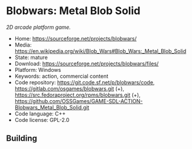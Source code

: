 # Blobwars: Metal Blob Solid

_2D arcade platform game._

- Home: https://sourceforge.net/projects/blobwars/
- Media: https://en.wikipedia.org/wiki/Blob_Wars#Blob_Wars:_Metal_Blob_Solid
- State: mature
- Download: https://sourceforge.net/projects/blobwars/files/
- Platform: Windows
- Keywords: action, commercial content
- Code repository: https://git.code.sf.net/p/blobwars/code, https://gitlab.com/osgames/blobwars.git (+), https://src.fedoraproject.org/rpms/blobwars.git (+), https://github.com/OSSGames/GAME-SDL-ACTION-Blobwars_Metal_Blob_Solid.git
- Code language: C++
- Code license: GPL-2.0

## Building

